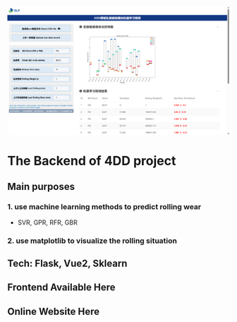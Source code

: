 
<img><img src="./static/view.png">
# The Backend of 4DD project
## Main purposes
<h3> 1. use machine learning methods to predict rolling wear </h3>
   
* SVR, GPR, RFR, GBR

<h3> 2. use matplotlib to visualize the rolling situation </h3>

## Tech: Flask, Vue2, Sklearn

## Frontend Available <a :herf="http://114.55.87.45:2423">Here</a>
## Online Website <a :herf="https://github.com/Better-Ding/4DD_Project_front">Here</a>

